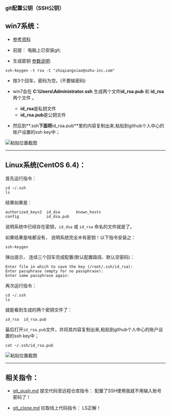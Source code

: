 ### git配置公钥（SSH公钥）

## win7系统：
* [参考资料](http://git-scm.com/book/zh/ch4-3.html)

* 前提： 电脑上已安装git; 

* 生成密钥 [参数说明](http://killer-jok.iteye.com/blog/1853451 ):
```
ssh-keygen -t rsa -C "zhiqiangxiao@sohu-inc.com"
```

* 按3个回车，密码为空。(不要输密码)

* win7会在 **C:\Users\Administrator\.ssh** 生成两个文件**id_rsa.pub** 和 **id_rsa**两个文件 。
	* **id_rsa**是私钥文件 
	* **id_rsa.pub**是公钥文件

* 然后到**.ssh**下面将**id_rsa.pub**里的内容复制出来,粘贴到github个人中心的账户设置的ssh key中；

![粘贴位置截图](https://github.com/wteam-xq/testGit/blob/master/learn_log/log_img/git_ssh_s1.png)

------------------------------

## Linux系统(CentOS 6.4)：

首先运行指令： 

```
cd ~/.ssh
ls

```

结果如果是： 

```
authorized_keys2  id_dsa       known_hosts
config            id_dsa.pub
```
说明系统中已经存在密钥，`id_dsa` 或 `id_rsa` 命名的文件就是了。 

如果结果是啥都没有， 说明系统完全木有密钥！以下指令安装之： 

```
ssh-keygen
```

弹出提示， 连续三个回车完成配置(默认配置路径、默认空密码)： 

```
Enter file in which to save the key (/root/.ssh/id_rsa):
Enter passphrase (empty for no passphrase):
Enter same passphrase again:
```

再次运行指令： 

```
cd ~/.ssh
ls

``` 

就能看到生成的两个密钥文件了： 

```
id_rsa  id_rsa.pub
```

最后打开`id_rsa.pub`文件，并将其内容复制出来,粘贴到github个人中心的账户设置的ssh key中；

```
cat ~/.ssh/id_rsa.pub
```

![粘贴位置截图](https://github.com/wteam-xq/testGit/blob/master/learn_log/log_img/git_ssh_s1.png)

------------------------------

## 相关指令：
* [git_push.md](https://github.com/wteam-xq/testGit/blob/master/learn_log/git_push.md) 提交代码至远程仓库指令： 配置了SSH使用我就不用输入账号密码了！

* [git_clone.md](https://github.com/wteam-xq/testGit/blob/master/learn_log/git_clone.md) 拉取线上代码指令： LS正解！



